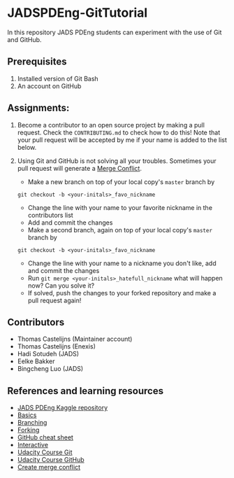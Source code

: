 # JADSPDEng-GitTutorial
In this repository JADS PDEng students can experiment with the use of Git and GitHub.

## Prerequisites
1. Installed version of Git Bash
2. An account on GitHub

## Assignments: 
1. Become a contributor to an open source project by making a pull request. Check the `CONTRIBUTING.md` to check how to do this! Note that your pull request will be accepted by me if your name is added to the list below.
2. Using Git and GitHub is not solving all your troubles. Sometimes your pull request will generate a [Merge Conflict](https://help.github.com/en/github/collaborating-with-issues-and-pull-requests/about-merge-conflicts). 
	- Make a new branch on top of your local copy's `master` branch by 
	
	`git checkout -b <your-initals>_favo_nickname`
	
	- Change the line with your name to your favorite nickname in the contributors list
	- Add and commit the changes
	- Make a second branch, again on top of your local copy's `master` branch by 
	
	`git checkout -b <your-initals>_favo_nickname`
	
	- Change the line with your name to a nickname you don't like, add and commit the changes
	- Run `git merge <your-initals>_hatefull_nickname` what will happen now? Can you solve it?
	- If solved, push the changes to your forked repository and make a pull request again!

## Contributors
- Thomas Castelijns (Maintainer account)
- Thomas Castelijns (Enexis)
- Hadi Sotudeh (JADS)
- Eelke Bakker
- Bingcheng Luo (JADS)


## References and learning resources
- [JADS PDEng Kaggle repository](https://github.com/MLblog/jads_kaggle)
- [Basics](https://guides.github.com/activities/hello-world/)
- [Branching](https://guides.github.com/introduction/flow/)
- [Forking](https://guides.github.com/activities/forking/)
- [GitHub cheat sheet](https://github.github.com/training-kit/downloads/github-git-cheat-sheet.pdf)
- [Interactive](https://learngitbranching.js.org/)
- [Udacity Course Git](https://classroom.udacity.com/courses/ud123)
- [Udacity Course GitHub](https://classroom.udacity.com/courses/ud456)
- [Create merge conflict](https://jonathanmh.com/how-to-create-a-git-merge-conflict/)
